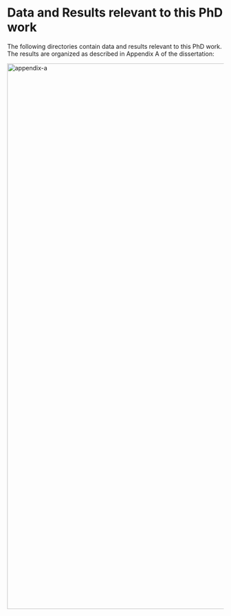 # Data and Results relevant to this PhD work 

The following directories contain data and results relevant to this PhD work. The results are organized as described in Appendix A of the dissertation: 

<img width="1267" alt="appendix-a" src="https://user-images.githubusercontent.com/29397884/185226010-b3b6d71d-3e37-44b4-904f-b1f6002542c4.png">
